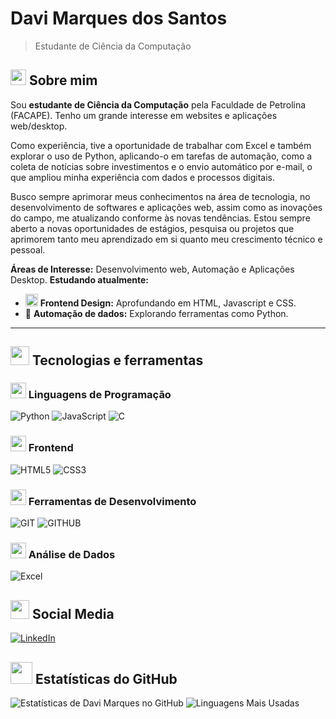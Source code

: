 # Davi Marques dos Santos

> Estudante de Ciência da Computação

## <img src="https://media2.giphy.com/media/QssGEmpkyEOhBCb7e1/giphy.gif?cid=ecf05e47a0n3gi1bfqntqmob8g9aid1oyj2wr3ds3mg700bl&rid=giphy.gif" width="25"> Sobre mim
Sou **estudante de Ciência da Computação** pela Faculdade de Petrolina (FACAPE). Tenho um grande interesse em websites e aplicações web/desktop.

Como experiência, tive a oportunidade de trabalhar com Excel e também explorar o uso de Python, aplicando-o em tarefas de automação, como a coleta de notícias sobre investimentos e o envio automático por e-mail, o que ampliou minha experiência com dados e processos digitais.

Busco sempre aprimorar meus conhecimentos na área de tecnologia, no desenvolvimento de softwares e aplicações web, assim como as inovações do campo, me atualizando conforme às novas tendências. Estou sempre aberto a novas oportunidades de estágios, pesquisa ou projetos que aprimorem tanto meu aprendizado em si quanto meu crescimento técnico e pessoal.

**Áreas de Interesse:** Desenvolvimento web, Automação e Aplicações Desktop.
**Estudando atualmente:** 
  - <img src="https://cdn1.iconfinder.com/data/icons/creative-design-honey-vol-2/64/WEB_DESIGN-512.png" width="20"> **Frontend Design:** Aprofundando em HTML, Javascript e CSS.
  - 🤖 **Automação de dados:** Explorando ferramentas como Python.

---

## <img src="https://media2.giphy.com/media/WUlplcMpOCEmTGBtBW/giphy.gif" width="30"> Tecnologias e ferramentas

### <img src="https://media.giphy.com/media/ln7z2eWriiQAllfVcn/giphy.gif" width="25"> Linguagens de Programação
![Python](https://img.shields.io/badge/Python-000000?style=for-the-badge&logo=python&logoColor=00FFAA)
![JavaScript](https://img.shields.io/badge/JavaScript-000000?style=for-the-badge&logo=javascript&logoColor=00FFAA)
![C](https://img.shields.io/badge/C-000000?style=for-the-badge&logo=C&logoColor=00FFAA)

### <img src="https://media.giphy.com/media/fsEaZldNC8A1PJ3mwp/giphy.gif" width="25"> Frontend 
![HTML5](https://img.shields.io/badge/HTML5-000000?style=for-the-badge&logo=html5&logoColor=00FFA)
![CSS3](https://img.shields.io/badge/CSS3-000000?style=for-the-badge&logo=css3&logoColor=00)

### <img src="https://media.giphy.com/media/kH1DBkPNyZPOk0BxrM/giphy.gif" width="25"> Ferramentas de Desenvolvimento
![GIT](https://img.shields.io/badge/Git-000000?style=for-the-badge&logo=git&logoColor=00)
![GITHUB](https://img.shields.io/badge/GitHub-000000?style=for-the-badge&logo=github&logoColor=00)

### <img src="https://media.giphy.com/media/l46Cy1rHbQ92uuLXa/giphy.gif" width="25"> Análise de Dados
![Excel](https://img.shields.io/badge/Microsoft_Excel-000000?style=for-the-badge&logo=microsoftexcel&logoColor=00FFAA)

## <img src="https://media.giphy.com/media/jdPMeyv9rn0hZHh8n9/giphy.gif" width="30"> Social Media 
[![LinkedIn](https://img.shields.io/badge/LinkedIn-0077B5?style=for-the-badge&logo=linkedin&logoColor=white)](www.linkedin.com/in/davimrqss)

## <img src="https://media.giphy.com/media/iY8CRBdQXODJSCERIr/giphy.gif" width="35"> Estatísticas do GitHub
![Estatísticas de Davi Marques no GitHub](https://github-readme-stats.vercel.app/api?username=davimrqss&show_icons=true&theme=dracula&include_all_commits=true&count_private=true)
![Linguagens Mais Usadas](https://github-readme-stats.vercel.app/api/top-langs/?username=davimrqss&layout=compact&langs_count=8&theme=dracula&cache_bust=true)
